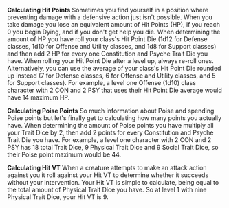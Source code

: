 **Calculating Hit Points**
	Sometimes you find yourself in a position where preventing damage with a defensive action just isn't possible. When you take damage you lose an equivalent amount of Hit Points (HP), if you reach 0 you begin Dying, and if you don't get help you die.
	When determining the amount of HP you have roll your class's Hit Point Die (1d12 for Defense classes, 1d10 for Offense and Utility classes, and 1d8 for Support classes) and then add 2 HP for every one Constitution and Psyche Trait Die you have. When rolling your Hit Point Die after a level up, always re-roll ones. Alternatively, you can use the average of your class's Hit Point Die rounded up instead (7 for Defense classes, 6 for Offense and Utility classes, and 5 for Support classes).
	For example, a level one Offense (1d10) class character with 2 CON and 2 PSY that uses their Hit Point Die average would have 14 maximum HP.

**Calculating Poise Points**
	So much information about Poise and spending Poise points but let's finally get to calculating how many points you actually have.
	When determining the amount of Poise points you have multiply all your Trait Dice by 2, then add 2 points for every Constitution and Psyche Trait Die you have.
	For example, a level one character with 2 CON and 2 PSY has 18 total Trait Dice, 9 Physical Trait Dice and 9 Social Trait Dice, so their Poise point maximum would be 44.

**Calculating Hit VT**
	When a creature attempts to make an attack action against you it roll against your Hit VT to determine whether it succeeds without your intervention. Your Hit VT is simple to calculate, being equal to the total amount of Physical Trait Dice you have. So at level 1 with nine Physical Trait Dice, your Hit VT is 9.